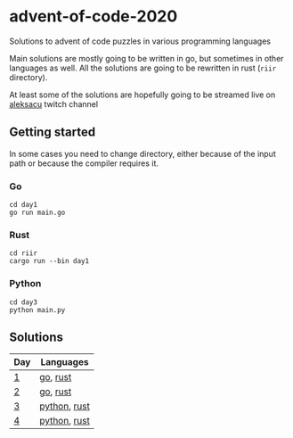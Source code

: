 # advent-of-code-2020

Solutions to advent of code puzzles in various programming languages

Main solutions are mostly going to be written in go, but sometimes in other languages
as well. All the solutions are going to be rewritten in rust (`riir` directory).

At least some of the solutions are hopefully going to be streamed live on [aleksacu](https://twitch.tv/aleksacu)
twitch channel

## Getting started

In some cases you need to change directory, either because of the input path or
because the compiler requires it.

### Go

```shell script
cd day1
go run main.go
```

### Rust

```shell script
cd riir
cargo run --bin day1
```

### Python

```shell script
cd day3
python main.py
```

## Solutions

| Day                                      | Languages                                         |
| ---------------------------------------- | ------------------------------------------------- |
| [1](https://adventofcode.com/2020/day/1) | [go](day1/main.go), [rust](riir/day1/main.rs)     |
| [2](https://adventofcode.com/2020/day/2) | [go](day2/main.go), [rust](riir/day2/main.rs)     |
| [3](https://adventofcode.com/2020/day/3) | [python](day3/main.py), [rust](riir/day3/main.rs) |
| [4](https://adventofcode.com/2020/day/4) | [python](day4/main.py), [rust](riir/day4/main.rs) |
